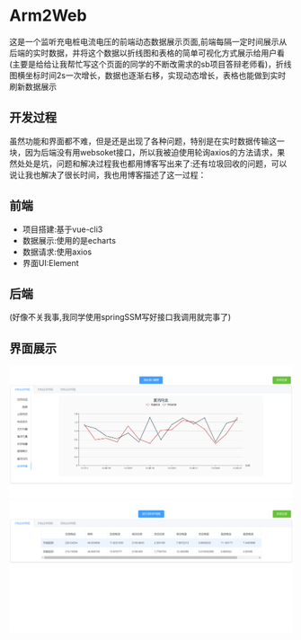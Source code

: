 # Arm2Web
这是一个监听充电桩电流电压的前端动态数据展示页面,前端每隔一定时间展示从后端的实时数据，并将这个数据以折线图和表格的简单可视化方式展示给用户看(主要是给给让我帮忙写这个页面的同学的不断改需求的sb项目答辩老师看)，折线图横坐标时间2s一次增长，数据也逐渐右移，实现动态增长，表格也能做到实时刷新数据展示
## 开发过程
虽然功能和界面都不难，但是还是出现了各种问题，特别是在实时数据传输这一块，因为后端没有用websoket接口，所以我被迫使用轮询axios的方法请求，果然处处是坑，问题和解决过程我也都用博客写出来了:还有垃圾回收的问题，可以说让我也解决了很长时间，我也用博客描述了这一过程：
## 前端
>
- 项目搭建:基于vue-cli3
- 数据展示:使用的是echarts
- 数据请求:使用axios
- 界面UI:Element
>
## 后端
>
(好像不关我事,我同学使用springSSM写好接口我调用就完事了)
>
## 界面展示
![实时数据展示折线图](https://github.com/BBiiaoao/Arm2Web/blob/master/screenShot/showChart.png "数据展示图")
![实时数据展示表格](https://github.com/BBiiaoao/Arm2Web/blob/master/screenShot/showForm.png "数据展示表格")
